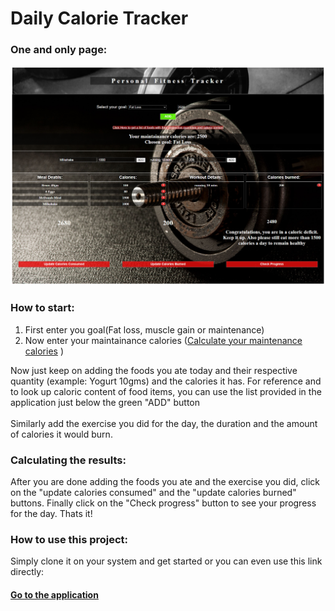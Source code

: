 # Daily Calorie Tracker

### One and only page:
<img src=https://github.com/RutvikJogdand/RutvikJogdand.github.io/blob/master/photos/FitnessTracker/fitnessTracker.png />

### How to start:
<ol>
<li> First enter you goal(Fat loss, muscle gain or maintenance) </li>
<li> Now enter your maintainance calories (<a href="https://www.bodybuilding.com/fun/macronutcal.htm">Calculate your maintenance calories</a> ) </li>
</ol>  

Now just keep on adding the foods you ate today and their respective quantity (example: Yogurt 10gms) and the calories it has.
For reference and to look up caloric content of food items, you can use the list provided in the application just below the green "ADD" button
<br/>
<br/>
Similarly add the exercise you did for the day, the duration and the amount of calories it would burn.

### Calculating the results:
After you are done adding the foods you ate and the exercise you did, click on the "update calories consumed" and the "update calories burned" buttons.
Finally click on the "Check progress" button to see your progress for the day.
Thats it!


### How to use this project:
Simply clone it on your system and get started or you can even use this link directly:
#### <a href="https://masai-sprint-2-1.vercel.app/">Go to the application </a>
